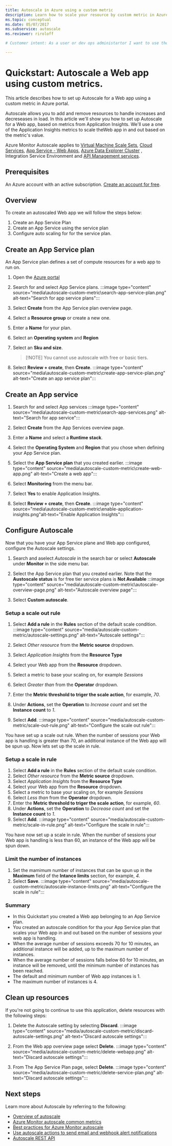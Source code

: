 ```yaml
---
title: Autoscale in Azure using a custom metric
description: Learn how to scale your resource by custom metric in Azure.
ms.topic: conceptual
ms.date: 05/07/2017
ms.subservice: autoscale
ms.reviewer: riroloff

# Customer intent: As a user or dev ops administartor I want to use the portal to set up autoscale sp I can scale my resources.

---
```

# Quickstart: Autoscale a Web app using custom metrics.

This article describes how to set up Autoscale for a Web app using a custom metric in Azure portal.

Autoscale allows you to add and remove resources to handle increases and decreseases in load. In this article we'll show you how to set up Autoscale for a Web app, based on metrics from Application Insights. We'll use a one of the Application Insights metrics to scale theWeb app in and out based on the metric's value.

Azure Monitor Autoscale applies to [Virtual Machine Scale Sets](https://azure.microsoft.com/services/virtual-machine-scale-sets/), [Cloud Services](https://azure.microsoft.com/services/cloud-services/), [App Service - Web Apps](https://azure.microsoft.com/services/app-service/web/), [Azure Data Explorer Cluster](https://azure.microsoft.com/services/data-explorer/) , 	
Integration Service Environment and [API Management services](../../api-management/api-management-key-concepts.md).

## Prerequisites
An Azure account with an active subscription. [Create an account for free](https://azure.microsoft.com/free).

## Overview
To create an autoscaled Web app we will follow the steps below:
1. Create an App Service Plan
1. Create an App Service using the service plan
1. Configure auto scaling for for the service plan.


## Create an App Service plan
An App Service plan defines a set of compute resources for a web app to run on.  

1. Open the [Azure portal](https://portal.azure.com)
1. Search for and select App Service plans.
:::image type="content" source="media\autoscale-custom-metric\search-app-service-plan.png" alt-text="Search for app service plans":::

1. Select **Create** from the App Service plan overview page.
1. Select a **Resource group** or create a new one.
1. Enter a **Name** for your plan.
1. Select an **Operating system** and **Region**
1. Select an **Sku and size**. 
    >[!NOTE] You cannot use autoscale with free or basic tiers.
1. Select **Review + create**, then **Create**.
:::image type="content" source="media\autoscale-custom-metric\create-app-service-plan.png" alt-text="Create an app service plan":::

## Create an App service  

1. Search for and select App services
:::image type="content" source="media\autoscale-custom-metric\search-app-services.png" alt-text="Search for app service":::

1. Select **Create** from the App Services overview page.
1. Enter a **Name** and select a **Runtime stack**.
1. Select the **Operating System** and **Region** that you chose when defining your App Service plan.
1. Select the **App Service plan** that you created earlier.
:::image type="content" source="media\autoscale-custom-metric\create-web-app.png" alt-text="Create a web app":::
1. Select **Monitoring** from the menu bar.
1. Select **Yes** to enable Application Insights.
1. Select **Review + create**, then **Create**.
:::image type="content" source="media\autoscale-custom-metric\enable-application-insights.png"alt-text="Enable Application Insights"::: 

## Configure Autoscale
Now that you have your App Service plane and Web app configured, configure the Autoscale settings.
1. Search and aselect *Autoscale* in the search bar or select **Autoscale** under **Monitor** in the side menu bar.
1. Select the App Service plan that you created earlier. Note that the **Austoscale status** is for free tier service plans is **Not Available**
:::image type="content" source="media\autoscale-custom-metric\autoscale-overview-page.png" alt-text="Autoscale overview page":::

1. Select **Custom autoscale**.

### Setup a scale out rule
1. Select **Add a rule** in the **Rules** section of the default scale condition.
:::image type="content" source="media/autoscale-custom-metric/autoscale-settings.png" alt-text="Autoscale settings":::

1. Select *Other resource* from the **Metric source** dropdown.
1. Select *Application Insights* from the **Resource Type**
1. Select your Web app from the **Resource** dropdown.
1. Select a metric to base your scaling on, for example *Sessions*
1. Select *Greater than* from the **Operator** dropdown.
1. Enter the **Metric threshold to triger the scale action**, for example, *70*.
1. Under **Actions**, set the **Operation** to *Increase count* and set the **Instance count** to *1*.
1. Select **Add**.
:::image type="content" source="media/autoscale-custom-metric/scale-out-rule.png" alt-text="Configure the scale out rule":::

You have set up a scale out rule. When the number of sessions  your Web app is handling is greater than 70, an additional instance of the Web app will be spun up.
Now lets set up the scale in rule.
### Setup a scale in rule
1. Select **Add a rule** in the **Rules** section of the default scale condition.
1. Select *Other resource* from the **Metric source** dropdown.
1. Select *Application Insights* from the **Resource Type**
1. Select your Web app from the **Resource** dropdown.
1. Select a metric to base your scaling on, for example *Sessions*
1. Select *Less than* from the **Operator** dropdown.
1. Enter the **Metric threshold to triger the scale action**, for example, *60*. 
1. Under **Actions**, set the **Operation** to *Decrease count* and set the **Instance count** to *1*.
1. Select **Add**.
:::image type="content" source="media/autoscale-custom-metric/scale-in-rule.png" alt-text="Configure the scale in rule":::

You have now  set up a scale in rule. When the number of sessions your Web app is handling is less than 60, an instance of the Web app will be spun down.

### Limit the number of instances

1. Set the mamimum number of instances that can be spun up in the **Maximum** field of the **Intance limits** section, for example, *4*.
1. Select **Save**.
:::image type="content" source="media/autoscale-custom-metric/autoscale-instance-limits.png" alt-text="Configure the scale in rule":::

### Summary
- In this Quickstart you created a Web app belonging to an App Service plan.
- You created an autoscale condition for tha your App Service plan that scales your Web app in and out based on the number of sessions your web app is handling.
- When the average number of sessions exceeds 70 for 10 minutes, an additional instance will be added, up to the maximum number of instances.
- When the average number of sessions falls below 60 for 10 minutes, an instance will be removed, until the minimum number of instances has been reached.
- The default and minimum number of Web app instances is 1.
- The maximum number of instances is 4.

## Clean up resources

If you're not going to continue to use this application, delete
resources with the following steps:
1. Delete the Autoscale setting by selecting **Discard**.
:::image type="content" source="media/autoscale-custom-metric/discard-autoscale-settings.png" alt-text="Discard autoscale settings":::

1. From the Web app overview page select **Delete**.
:::image type="content" source="media/autoscale-custom-metric/delete-webapp.png" alt-text="Discard autoscale settings":::

1. From The App Service Plan page, select **Delete**.
:::image type="content" source="media/autoscale-custom-metric/delete-service-plan.png" alt-text="Discard autoscale settings":::

## Next steps
Learn more about Autoscale by referring to the following:
- [Overview of autoscale](./autoscale-overview.md)
- [Azure Monitor autoscale common metrics](./autoscale-common-metrics.md)
- [Best practices for Azure Monitor autoscale](./autoscale-best-practices.md)
- [Use autoscale actions to send email and webhook alert notifications](./autoscale-webhook-email.md)
- [Autoscale REST API](/rest/api/monitor/autoscalesettings)